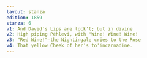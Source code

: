 ```yaml
---
layout: stanza
edition: 1859
stanza: 6
v1: And David's Lips are lock't; but in divine
v2: High piping Péhlevi, with "Wine! Wine! Wine!
v3: ⁠"Red Wine!"—the Nightingale cries to the Rose
v4: That yellow Cheek of her's to'incarnadine.
---
```

